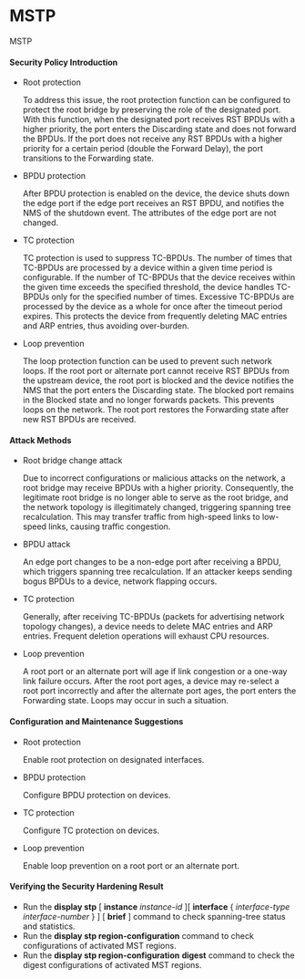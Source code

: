 MSTP
====

MSTP

#### Security Policy Introduction

* Root protection
  
  To address this issue, the root protection function can be configured to protect the root bridge by preserving the role of the designated port. With this function, when the designated port receives RST BPDUs with a higher priority, the port enters the Discarding state and does not forward the BPDUs. If the port does not receive any RST BPDUs with a higher priority for a certain period (double the Forward Delay), the port transitions to the Forwarding state.
* BPDU protection
  
  After BPDU protection is enabled on the device, the device shuts down the edge port if the edge port receives an RST BPDU, and notifies the NMS of the shutdown event. The attributes of the edge port are not changed.
* TC protection
  
  TC protection is used to suppress TC-BPDUs. The number of times that TC-BPDUs are processed by a device within a given time period is configurable. If the number of TC-BPDUs that the device receives within the given time exceeds the specified threshold, the device handles TC-BPDUs only for the specified number of times. Excessive TC-BPDUs are processed by the device as a whole for once after the timeout period expires. This protects the device from frequently deleting MAC entries and ARP entries, thus avoiding over-burden.
* Loop prevention
  
  The loop protection function can be used to prevent such network loops. If the root port or alternate port cannot receive RST BPDUs from the upstream device, the root port is blocked and the device notifies the NMS that the port enters the Discarding state. The blocked port remains in the Blocked state and no longer forwards packets. This prevents loops on the network. The root port restores the Forwarding state after new RST BPDUs are received.

#### Attack Methods

* Root bridge change attack
  
  Due to incorrect configurations or malicious attacks on the network, a root bridge may receive BPDUs with a higher priority. Consequently, the legitimate root bridge is no longer able to serve as the root bridge, and the network topology is illegitimately changed, triggering spanning tree recalculation. This may transfer traffic from high-speed links to low-speed links, causing traffic congestion.
* BPDU attack
  
  An edge port changes to be a non-edge port after receiving a BPDU, which triggers spanning tree recalculation. If an attacker keeps sending bogus BPDUs to a device, network flapping occurs.
* TC protection
  
  Generally, after receiving TC-BPDUs (packets for advertising network topology changes), a device needs to delete MAC entries and ARP entries. Frequent deletion operations will exhaust CPU resources.
* Loop prevention
  
  A root port or an alternate port will age if link congestion or a one-way link failure occurs. After the root port ages, a device may re-select a root port incorrectly and after the alternate port ages, the port enters the Forwarding state. Loops may occur in such a situation.

#### Configuration and Maintenance Suggestions

* Root protection
  
  Enable root protection on designated interfaces.
* BPDU protection
  
  Configure BPDU protection on devices.
* TC protection
  
  Configure TC protection on devices.
* Loop prevention
  
  Enable loop prevention on a root port or an alternate port.

#### Verifying the Security Hardening Result

* Run the **display stp** [ **instance** *instance-id* ][ **interface** { *interface-type interface-number* } ] [ **brief** ] command to check spanning-tree status and statistics.
* Run the **display stp region-configuration** command to check configurations of activated MST regions.
* Run the **display stp region-configuration** **digest** command to check the digest configurations of activated MST regions.